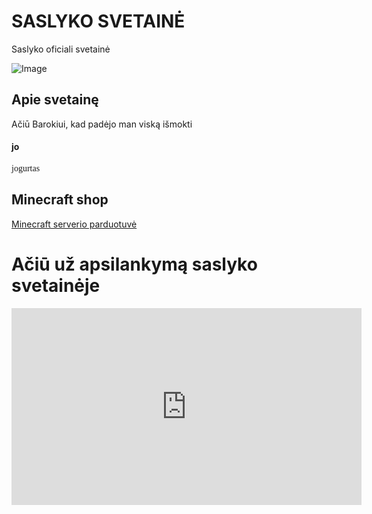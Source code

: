 # SASLYKO SVETAINĖ
Saslyko oficiali svetainė

![Image](https://media.lrytas.lt/images/2016/06/24/1491538146871_2162962_1440x960_1491538148351.jpg)

## Apie svetainę

Ačiū Barokiui, kad padėjo man viską išmokti

#### jo
<p style="font-family:Comic Sans MS">
jogurtas
</p>



## **Minecraft shop**
[Minecraft serverio parduotuvė](./shop.md)



# Ačiū už apsilankymą saslyko svetainėje

<iframe width="560" height="315" src="https://www.youtube.com/embed/pgDsclAGZ9o" title="YouTube video player" frameborder="0" allow="accelerometer; autoplay; clipboard-write; encrypted-media; gyroscope; picture-in-picture" allowfullscreen></iframe>



<style>
  .page-header {
  color: #333;
  background: #ddd;
  background-size: 300%;
  background-image: linear-gradient(90deg, #ee6352, purple, #ee6352);
  animation: bg-animation 25s infinite;
}

@keyframes bg-animation {
  0% {background-position: left}
  50% {background-position: right}
  100% {background-position: left}
}

.project-name {
  color: white;
 }
</style>

<style> img { pointer-events: none; } .site-footer-credits { font-size: 0%; } </style>
